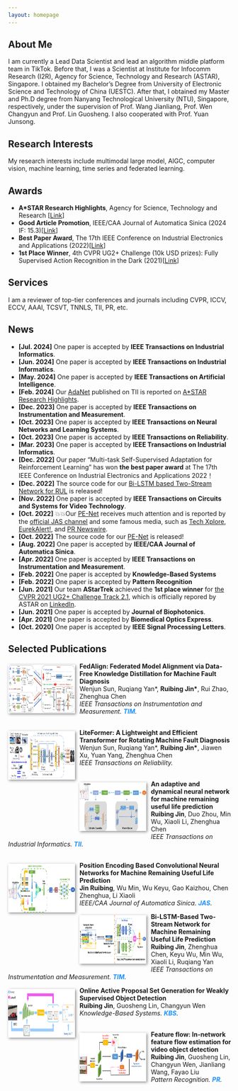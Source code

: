 ```yaml
---
layout: homepage
---
```


## About Me
I am currently a Lead Data Scientist and lead an algorithm middle platform team in TikTok. Before that, I was a Scientist at Institute for Infocomm Research (I2R), Agency for Science, Technology and Research (ASTAR), Singapore. I obtained my Bachelor’s Degree from University of Electronic Science and Technology of China (UESTC). After that, I obtained my Master and Ph.D degree from Nanyang Technological University (NTU), Singapore, respectively, under the supervision of Prof. Wang Jianliang, Prof. Wen Changyun and Prof. Lin Guosheng. I also cooperated with Prof. Yuan Junsong.

## Research Interests
My research interests include multimodal large model, AIGC, computer vision, machine learning, time series and federated learning.

## Awards
- **A*STAR Research Highlights**, Agency for Science, Technology and Research \[[Link](https://research.a-star.edu.sg/articles/highlights/seamless-operations-with-machine-health-checks/)\]
- **Good Article Promotion**, IEEE/CAA Journal of Automatica Sinica (2024 IF: 15.3)\[[Link](https://mp.weixin.qq.com/s/Mua13qe4LJqt1AwZ2XHFYQ)\] 
- **Best Paper Award**, The 17th IEEE Conference on Industrial Electronics and Applications (2022)\[[Link](https://www.ieeeiciea.org/2022/)\]
- **1st Place Winner**, 4th CVPR UG2+ Challenge (10k USD prizes): Fully Supervised Action Recognition in the Dark (2021)\[[Link](http://cvpr2022.ug2challenge.org/program21/leaderboard21_t2.html)\]

## Services
I am a reviewer of top-tier conferences and journals including CVPR, ICCV, ECCV, AAAI, TCSVT, TNNLS, TII, PR, etc.

## News
<div class="news-section">
<ul>
  <li><strong>[Jul. 2024]</strong> One paper is accepted by <strong>IEEE Transactions on Industrial Informatics</strong>.</li> 
  <li><strong>[Jun. 2024]</strong> One paper is accepted by <strong>IEEE Transactions on Industrial Informatics</strong>.</li> 
  <li><strong>[May. 2024]</strong> One paper is accepted by <strong>IEEE Transactions on Artificial Intelligence</strong>.</li> 
  <li><strong>[Feb. 2024]</strong> Our <a href="https://ieeexplore.ieee.org/abstract/document/10065450">AdaNet</a> published on TII is reported on <a href="https://research.a-star.edu.sg/articles/highlights/seamless-operations-with-machine-health-checks/">A*STAR Research Highlights</a>.</li> 
  <li><strong>[Dec. 2023]</strong> One paper is accepted by <strong>IEEE Transactions on Instrumentation and Measurement</strong>.</li> 
  <li><strong>[Oct. 2023]</strong> One paper is accepted by <strong>IEEE Transactions on Neural Networks and Learning Systems</strong>.</li> 
  <li><strong>[Oct. 2023]</strong> One paper is accepted by <strong>IEEE Transactions on Reliability</strong>.</li> 
  <li><strong>[Mar. 2023]</strong> One paper is accepted by <strong>IEEE Transactions on Industrial Informatics</strong>.</li> 
  <li><strong>[Dec. 2022]</strong> Our paper “Multi-task Self-Supervised Adaptation for Reinforcement Learning” has won <strong>the best paper award</strong> at The 17th IEEE Conference on Industrial Electronics and Applications 2022！</li> 
  <li><strong>[Dec. 2022]</strong> The source code for our <a href="https://github.com/ruibing-jin/Bi_LSTM_TS">Bi-LSTM based Two-Stream Network for RUL</a> is released!</li> 
  <li><strong>[Nov. 2022]</strong> One paper is accepted by <strong>IEEE Transactions on Circuits and Systems for Video Technology</strong>.</li> 
  <li><strong>[Oct. 2022]</strong> 💥💥Our <a href="https://ieeexplore.ieee.org/document/9849459">PE-Net</a> receives much attention and is reported by the <a href="https://mp.weixin.qq.com/s/Mua13qe4LJqt1AwZ2XHFYQ">official JAS channel</a> and some famous media, such as <a href="https://techxplore.com/news/2022-10-convolutional-neural-network-framework-life.amp">Tech Xplore</a>, <a href="https://www.eurekalert.org/news-releases/968147">EurekAlert!</a>, and <a href="https://www.prnewswire.com/news-releases/new-study-in-ieeecaa-journal-of-automatica-sinica-describes-convolutional-neural-network-framework-to-predict-remaining-useful-life-in-machines-301654980.html">PR Newswire</a>.</li> 
  <li><strong>[Oct. 2022]</strong> The source code for our <a href="https://github.com/ruibing-jin/PE-Net">PE-Net</a> is released!</li> 
  <li><strong>[Aug. 2022]</strong> One paper is accepted by <strong>IEEE/CAA Journal of Automatica Sinica</strong>.</li> 
  <li><strong>[Apr. 2022]</strong> One paper is accepted by <strong>IEEE Transactions on Instrumentation and Measurement</strong>.</li> 
  <li><strong>[Feb. 2022]</strong> One paper is accepted by <strong>Knowledge-Based Systems</strong></li> 
  <li><strong>[Feb. 2022]</strong> One paper is accepted by <strong>Pattern Recognition</strong></li> 
  <li><strong>[Jun. 2021]</strong> Our team <strong>AStarTrek</strong> achieved the <strong>1st place winner</strong> for <a href="http://cvpr2022.ug2challenge.org/program21/leaderboard21_t2.html">the CVPR 2021 UG2+ Challenge Track 2.1</a>, which is officially repored by ASTAR on <a href="https://www.linkedin.com/feed/update/urn:li:activity:6805305218507657216/">LinkedIn</a>.</li> 
  <li><strong>[Jun. 2021]</strong> One paper is accepted by <strong>Journal of Biophotonics</strong>.</li> 
  <li><strong>[Apr. 2021]</strong> One paper is accepted by <strong>Biomedical Optics Express</strong>.</li> 
  <li><strong>[Oct. 2020]</strong> One paper is accepted by <strong>IEEE Signal Processing Letters</strong>.</li> 
</ul>
</div>

## Selected Publications
[comment]: <>
<div class="paper">
  <div class="teaser" style="float:left;width:30%;margin: 5px 10px 10px 0;"><img src="images/fedalign.png" height="110" style="box-shadow:2px 2px 6px #888888"/></div>
<p><strong>FedAlign: Federated Model Alignment via Data-Free Knowledge Distillation for Machine Fault Diagnosis</strong>
<br />
Wenjun Sun, Ruqiang Yan*, <strong>Ruibing Jin*</strong>, Rui Zhao, Zhenghua Chen
<br />
<em>IEEE Transactions on Instrumentation and Measurement. <strong><i style="color:#1e90ff">TIM</i></strong>.</em>
<br />
<br />
</p>
</div>

[comment]: <>
<div class="paper">
  <div class="teaser" style="float:left;width:30%;margin: 5px 10px 10px 0;"><img src="images/liteformer.png" height="110" style="box-shadow:2px 2px 6px #888888"/></div>
<p><strong>LiteFormer: A Lightweight and Efficient Transformer for Rotating Machine Fault Diagnosis</strong>
<br />
Wenjun Sun, Ruqiang Yan*, <strong>Ruibing Jin*</strong>, Jiawen Xu, Yuan Yang, Zhenghua Chen
<br />
<em>IEEE Transactions on Reliability.</em>
<br />
<br />
</p>
</div>


[comment]: <>
<div class="paper">
  <div class="teaser" style="float:left;width:30%;margin: 5px 10px 10px 0;"><img src="images/adanet.png" height="110" style="box-shadow:2px 2px 6px #888888"/></div>
<p><strong>An adaptive and dynamical neural network for machine remaining useful life prediction</strong>
<br />
<strong>Ruibing Jin</strong>, Duo Zhou, Min Wu, Xiaoli Li, Zhenghua Chen
<br />
<em>IEEE Transactions on Industrial Informatics. <strong><i style="color:#1e90ff">TII</i></strong>.</em>
<br />
<br />
</p>
</div>

[comment]: <>
<div class="paper">
  <div class="teaser" style="float:left;width:30%;margin: 5px 10px 10px 0;"><img src="images/pe-net.png" height="110" style="box-shadow:2px 2px 6px #888888"/></div>
<p><strong>Position Encoding Based Convolutional Neural Networks for Machine Remaining Useful Life Prediction</strong>
<br />
<strong>Jin Ruibing</strong>, Wu Min, Wu Keyu, Gao Kaizhou, Chen Zhenghua, Li Xiaoli
<br />
<em>IEEE/CAA Journal of Automatica Sinica. <strong><i style="color:#1e90ff">JAS</i></strong>.</em>
</p>
</div>

[comment]: <>
<div class="paper">
  <div class="teaser" style="float:left;width:30%;margin: 5px 10px 10px 0;"><img src="images/ts_blstm.png" height="110" style="box-shadow:2px 2px 6px #888888"/></div>
<p><strong>Bi-LSTM-Based Two-Stream Network for Machine Remaining Useful Life Prediction</strong>
<br />
<strong>Ruibing Jin</strong>, Zhenghua Chen, Keyu Wu, Min Wu, Xiaoli Li, Ruqiang Yan
<br />
<em>IEEE Transactions on Instrumentation and Measurement. <strong><i style="color:#1e90ff">TIM</i></strong>.</em>
</p>
</div>

[comment]: <>
<div class="paper">
  <div class="teaser" style="float:left;width:30%;margin: 5px 10px 10px 0;"><img src="images/opg.png" height="110" style="box-shadow:2px 2px 6px #888888"/></div>
<p><strong>Online Active Proposal Set Generation for Weakly Supervised Object Detection</strong>
<br />
<strong>Ruibing Jin</strong>, Guosheng Lin, Changyun Wen
<br />
<em>Knowledge-Based Systems. <strong><i style="color:#1e90ff">KBS</i></strong>.</em>
<br /> 
<br /> 
</p>
</div>

[comment]: <>
<div class="paper">
  <div class="teaser" style="float:left;width:30%;margin: 5px 10px 10px 0;"><img src="images/ff_net.png" height="110" style="box-shadow:2px 2px 6px #888888"/></div>
<p><strong>Feature flow: In-network feature flow estimation for video object detection</strong>
<br />
<strong>Ruibing Jin</strong>, Guosheng Lin, Changyun Wen, Jianliang Wang, Fayao Liu
<br />
<em>Pattern Recognition. <strong><i style="color:#1e90ff">PR</i></strong>.</em>
</p>
</div>

